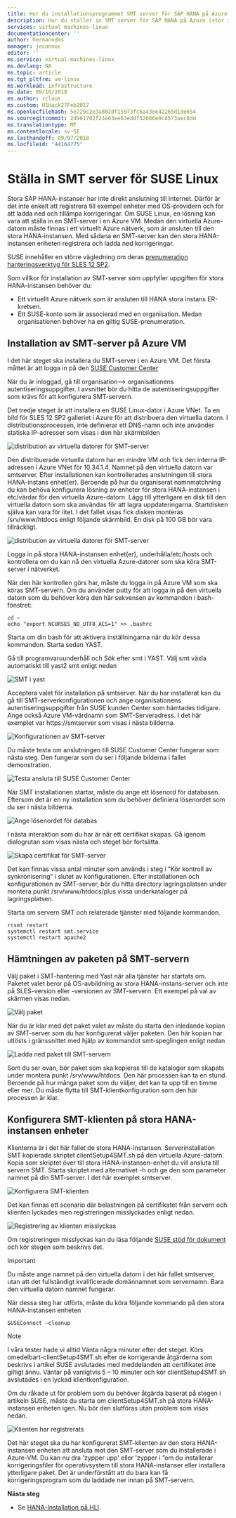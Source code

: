 ```yaml
---
title: Hur du installationsprogrammet SMT server för SAP HANA på Azure (stora instanser) | Microsoft Docs
description: Hur du ställer in SMT server för SAP HANA på Azure (stor instans).
services: virtual-machines-linux
documentationcenter: ''
author: hermanndms
manager: jeconnoc
editor: ''
ms.service: virtual-machines-linux
ms.devlang: NA
ms.topic: article
ms.tgt_pltfrm: vm-linux
ms.workload: infrastructure
ms.date: 09/10/2018
ms.author: rclaus
ms.custom: H1Hack27Feb2017
ms.openlocfilehash: 5e729c2e3a802df15973fc6a43ee42265d1de654
ms.sourcegitcommit: 2d961702f23e63ee63eddf52086e0c8573aec8dd
ms.translationtype: MT
ms.contentlocale: sv-SE
ms.lasthandoff: 09/07/2018
ms.locfileid: "44164775"
---
```

# <a name="setting-up-smt-server-for-suse-linux"></a>Ställa in SMT server för SUSE Linux
Stora SAP HANA-instanser har inte direkt anslutning till Internet. Därför är det inte enkelt att registrera till exempel enheter med OS-providern och för att ladda ned och tillämpa korrigeringar. Om SUSE Linux, en lösning kan vara att ställa in en SMT-server i en Azure VM. Medan den virtuella Azure-datorn måste finnas i ett virtuellt Azure nätverk, som är ansluten till den stora HANA-instansen. Med sådana en SMT-server kan den stora HANA-instansen enheten registrera och ladda ned korrigeringar. 

SUSE innehåller en större vägledning om deras [prenumeration hanteringsverktyg för SLES 12 SP2](https://www.suse.com/documentation/sles-12/pdfdoc/book_smt/book_smt.pdf). 

Som villkor för installation av SMT-server som uppfyller uppgiften för stora HANA-instansen behöver du:

- Ett virtuellt Azure nätverk som är ansluten till HANA stora instans ER-kretsen.
- Ett SUSE-konto som är associerad med en organisation. Medan organisationen behöver ha en giltig SUSE-prenumeration.

## <a name="installation-of-smt-server-on-azure-vm"></a>Installation av SMT-server på Azure VM

I det här steget ska installera du SMT-server i en Azure VM. Det första måttet är att logga in på den [SUSE Customer Center](https://scc.suse.com/)

När du är inloggad, gå till organisation--> organisationens autentiseringsuppgifter. I avsnittet bör du hitta de autentiseringsuppgifter som krävs för att konfigurera SMT-servern.

Det tredje steget är att installera en SUSE Linux-dator i Azure VNet. Ta en bild för SLES 12 SP2 galleriet i Azure för att distribuera den virtuella datorn. I distributionsprocessen, inte definierar ett DNS-namn och inte använder statiska IP-adresser som visas i den här skärmbilden

![distribution av virtuella datorer för SMT-server](./media/hana-installation/image3_vm_deployment.png)

Den distribuerade virtuella datorn har en mindre VM och fick den interna IP-adressen i Azure VNet för 10.34.1.4. Namnet på den virtuella datorn var smtserver. Efter installationen kan kontrollerades anslutningen till stora HANA-instans enhet(er). Beroende på hur du organiserat namnmatchning du kan behöva konfigurera lösning av enheter för stora HANA-instansen i etc/värdar för den virtuella Azure-datorn. Lägg till ytterligare en disk till den virtuella datorn som ska användas för att lagra uppdateringarna. Startdisken själva kan vara för litet. I det fallet visas fick disken monteras /srv/www/htdocs enligt följande skärmbild. En disk på 100 GB bör vara tillräckligt.

![distribution av virtuella datorer för SMT-server](./media/hana-installation/image4_additional_disk_on_smtserver.PNG)

Logga in på stora HANA-instansen enhet(er), underhålla/etc/hosts och kontrollera om du kan nå den virtuella Azure-datorer som ska köra SMT-server i nätverket.

När den här kontrollen görs har, måste du logga in på Azure VM som ska köras SMT-servern. Om du använder putty för att logga in på den virtuella datorn som du behöver köra den här sekvensen av kommandon i bash-fönstret:

```
cd ~
echo "export NCURSES_NO_UTF8_ACS=1" >> .bashrc
```

Starta om din bash för att aktivera inställningarna när du kör dessa kommandon. Starta sedan YAST.

Gå till programvaruunderhåll och Sök efter smt i YAST. Välj smt växla automatiskt till yast2 smt enligt nedan

![SMT i yast](./media/hana-installation/image5_smt_in_yast.PNG)


Acceptera valet för installation på smtserver. När du har installerat kan du gå till SMT-serverkonfigurationen och ange organisationens autentiseringsuppgifter från SUSE kunden Center som hämtades tidigare. Ange också Azure VM-värdnamn som SMT-Serveradress. I det här exemplet var https://smtserver som visas i nästa bilderna.

![Konfigurationen av SMT-server](./media/hana-installation/image6_configuration_of_smtserver1.png)

Du måste testa om anslutningen till SUSE Customer Center fungerar som nästa steg. Den fungerar som du ser i följande bilderna i fallet demonstration.

![Testa ansluta till SUSE Customer Center](./media/hana-installation/image7_test_connect.png)

När SMT installationen startar, måste du ange ett lösenord för databasen. Eftersom det är en ny installation som du behöver definiera lösenordet som du ser i nästa bilderna.

![Ange lösenordet för databas](./media/hana-installation/image8_define_db_passwd.PNG)

I nästa interaktion som du har är när ett certifikat skapas. Gå igenom dialogrutan som visas nästa och steget bör fortsätta.

![Skapa certifikat för SMT-server](./media/hana-installation/image9_certificate_creation.PNG)

Det kan finnas vissa antal minuter som används i steg i ”Kör kontroll av synkronisering” i slutet av konfigurationen. Efter installationen och konfigurationen av SMT-server, bör du hitta directory lagringsplatsen under montera punkt /srv/www/htdocs/plus vissa underkataloger på lagringsplatsen. 

Starta om servern SMT och relaterade tjänster med följande kommandon.

```
rcsmt restart
systemctl restart smt.service
systemctl restart apache2
```

## <a name="download-of-packages-onto-smt-server"></a>Hämtningen av paketen på SMT-servern

Välj paket i SMT-hantering med Yast när alla tjänster har startats om. Paketet valet beror på OS-avbildning av stora HANA-instans-server och inte på SLES-version eller -versionen av SMT-servern. Ett exempel på val av skärmen visas nedan.

![Välj paket](./media/hana-installation/image10_select_packages.PNG)

När du är klar med det paket valet av måste du starta den inledande kopian av SMT-server som du har konfigurerat väljer paketen. Den här kopian har utlösts i gränssnittet med hjälp av kommandot smt-speglingen enligt nedan


![Ladda ned paket till SMT-servern](./media/hana-installation/image11_download_packages.PNG)

Som du ser ovan, bör paket som ska kopieras till de kataloger som skapats under montera punkt /srv/www/htdocs. Den här processen kan ta en stund. Beroende på hur många paket som du väljer, det kan ta upp till en timme eller mer.
Du måste flytta till SMT-klientkonfiguration som den här processen är klar. 

## <a name="set-up-the-smt-client-on-hana-large-instance-units"></a>Konfigurera SMT-klienten på stora HANA-instansen enheter

Klienterna är i det här fallet de stora HANA-instansen. Serverinstallation SMT kopierade skriptet clientSetup4SMT.sh på den virtuella Azure-datorn. Kopia som skriptet över till stora HANA-instansen-enhet du vill ansluta till servern SMT. Starta skriptet med alternativet -h och ge den som parameter namnet på din SMT-server. I det här exemplet smtserver.

![Konfigurera SMT-klienten](./media/hana-installation/image12_configure_client.PNG)

Det kan finnas ett scenario där belastningen på certifikatet från servern och klienten lyckades men registreringen misslyckades enligt nedan.

![Registrering av klienten misslyckas](./media/hana-installation/image13_registration_failed.PNG)

Om registreringen misslyckas kan du läsa följande [SUSE stöd för dokument](https://www.suse.com/de-de/support/kb/doc/?id=7006024) och kör stegen som beskrivs det.

> [!IMPORTANT] 
> Du måste ange namnet på den virtuella datorn i det här fallet smtserver, utan att det fullständigt kvalificerade domännamnet som servernamn. Bara den virtuella datorn namnet fungerar. 

När dessa steg har utförts, måste du köra följande kommando på den stora HANA-instansen enheten

```
SUSEConnect –cleanup
```

> [!Note] 
> I våra tester hade vi alltid Vänta några minuter efter det steget. Körs omedelbart-clientSetup4SMT.sh efter de korrigerande åtgärderna som beskrivs i artikel SUSE avslutades med meddelanden att certifikatet inte giltigt ännu. Väntar på vanligtvis 5 – 10 minuter och kör clientSetup4SMT.sh avslutades i en lyckad klientkonfiguration.

Om du råkade ut för problem som du behöver åtgärda baserat på stegen i artikeln SUSE, måste du starta om clientSetup4SMT.sh på stora HANA-instansen enheten igen. Nu bör den slutföras utan problem som visas nedan.

![Klienten har registrerats](./media/hana-installation/image14_finish_client_config.PNG)

Det här steget ska du har konfigurerat SMT-klienten av den stora HANA-instansen enheten att ansluta mot den SMT-server som du installerade i Azure-VM. Du kan nu dra 'zypper upp' eller 'zypper i ”om du installerar korrigeringsfiler för operativsystem till stora HANA-instanser eller installera ytterligare paket. Det är underförstått att du bara kan få korrigeringsprogram som du laddade ner innan på SMT-servern.

**Nästa steg**
- Se [HANA-Installation på HLI](hana-example-installation.md).











